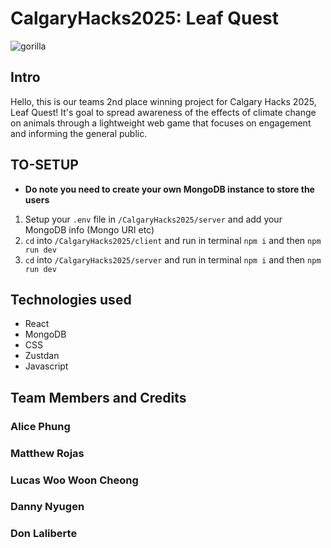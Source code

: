 # CalgaryHacks2025: Leaf Quest
![gorilla](https://github.com/user-attachments/assets/6521ef33-3cc9-487c-abeb-28fed0e205af)
## Intro
Hello, this is our teams 2nd place winning project for Calgary Hacks 2025, Leaf Quest! It's goal to spread awareness of the effects of climate change on animals through a lightweight web game that focuses on engagement and informing the general public.

## TO-SETUP
- **Do note you need to create your own MongoDB instance to store the users**
1. Setup your `.env` file in `/CalgaryHacks2025/server` and add your MongoDB info (Mongo URI etc)
2. `cd` into `/CalgaryHacks2025/client` and run in terminal `npm i` and then `npm run dev`
3. `cd` into `/CalgaryHacks2025/server` and run in terminal `npm i` and then `npm run dev`

## Technologies used
- React
- MongoDB
- CSS
- Zustdan
- Javascript
  
## Team Members and Credits
### Alice Phung
### Matthew Rojas
### Lucas Woo Woon Cheong
### Danny Nyugen
### Don Laliberte
